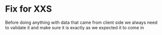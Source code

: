 <h1>Fix for XXS</h1>

Before doing anything with data that came from client side we always need to validate it and make sure it is exactly as we expected it to come in